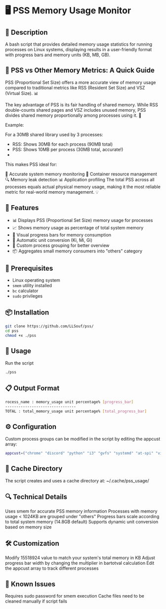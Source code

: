 # 🖥️ PSS Memory Usage Monitor

## 📝 Description
A bash script that provides detailed memory usage statistics for running processes on Linux systems, displaying results in a user-friendly format with progress bars and memory units (KB, MB, GB).

## 🎯 PSS vs Other Memory Metrics: A Quick Guide
PSS (Proportional Set Size) offers a more accurate view of memory usage compared to traditional metrics like RSS (Resident Set Size) and VSZ (Virtual Size). 📊

The key advantage of PSS is its fair handling of shared memory. While RSS double-counts shared pages and VSZ includes unused memory, PSS divides shared memory proportionally among processes using it. 🔄

Example:

For a 30MB shared library used by 3 processes:
- RSS: Shows 30MB for each process (90MB total)
- PSS: Shows 10MB per process (30MB total, accurate!)
- 
This makes PSS ideal for:

🎯 Accurate system memory monitoring
🐳 Container resource management
🔍 Memory leak detection
📊 Application profiling
The total PSS across all processes equals actual physical memory usage, making it the most reliable metric for real-world memory management. 💡

## 🎯 Features
- 📊 Displays PSS (Proportional Set Size) memory usage for processes
- 📈 Shows memory usage as percentage of total system memory
- 🎨 Visual progress bars for memory consumption
- 🔄 Automatic unit conversion (Ki, Mi, Gi)
- 🎯 Custom process grouping for better overview
- 📦 Aggregates small memory consumers into "others" category

## 🔧 Prerequisites
- Linux operating system
- `smem` utility installed
- `bc` calculator
- `sudo` privileges

## 📦 Installation
```bash
git clone https://github.com/LLSouf/pss/
cd pss
chmod +x ./pss
```
## 🚀 Usage
Run the script
```bash
./pss
```
## 📋 Output Format
```bash
rocess_name : memory_usage unit percentage% [progress_bar]
--------------------------------
TOTAL : total_memory_usage unit percentage% [total_progress_bar]
```
## ⚙️ Configuration
Custom process groups can be modified in the script by editing the appcust array:
```bash
appcust=("chrome" "discord" "python" "i3" "gvfs" "systemd" "at-spi" "vim")
```
## 📁 Cache Directory
The script creates and uses a cache directory at: ~/.cache/pss_usage/

## 🔍 Technical Details
Uses smem for accurate PSS memory information
Processes with memory usage < 1024KB are grouped under "others"
Progress bars scale according to total system memory (14.8GB default)
Supports dynamic unit conversion based on memory size

## 🛠️ Customization
Modify 15518924 value to match your system's total memory in KB
Adjust progress bar width by changing the multiplier in bartotval calculation
Edit the appcust array to track different processes

## 🐛 Known Issues
Requires sudo password for smem execution
Cache files need to be cleaned manually if script fails

